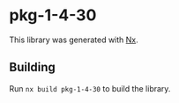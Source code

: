 # pkg-1-4-30

This library was generated with [Nx](https://nx.dev).

## Building

Run `nx build pkg-1-4-30` to build the library.
